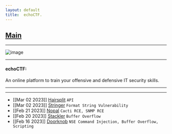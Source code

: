 ```yaml
---
layout: default
title:  echoCTF.
---
```


<h2 class="menu-header" id="indexhtml"><a href="../../index.html">Main</a></h2>
<hr>

![image](https://user-images.githubusercontent.com/127159644/223291712-f4754bd8-18c6-4bc0-8127-36909b25aa3d.png)

* * *
<h4 class="menu-header" id="echoctf">echoCTF:</h4>
An online platform to train your offensive and defensive IT security skills.
<hr>
<hr>

- [[Mar 02 2023]] [Hairsplit](https://github.com/markuched13/markuched13.github.io/blob/main/posts/echoctf/hairsplit.md) `API`
- [[Mar 02 2023]] [Stringer](https://markuched13.github.io/posts/echoctf/stringer.html) `Format String Vulnerability`
- [[Feb 21 2023]] [Nopal](https://markuched13.github.io/posts/echoctf/nopal.html) `Cacti RCE, SNMP RCE`
- [[Feb 20 2023]] [Stackler](https://markuched13.github.io/posts/echoctf/stackler.html) `Buffer Overflow`
- [[Feb 16 2023]] [Doorknob](https://markuched13.github.io/posts/echoctf/doorknob.html) `NSE Command Injection, Buffer Overflow, Scripting`

